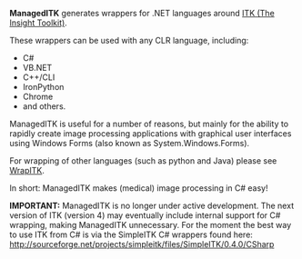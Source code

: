 **ManagedITK** generates wrappers for .NET languages around [ITK (The Insight Toolkit)](http://www.itk.org).

These wrappers can be used with any CLR language, including:
  * C#
  * VB.NET
  * C++/CLI
  * IronPython
  * Chrome
  * and others.

ManagedITK is useful for a number of reasons, but mainly for the ability to rapidly create image processing applications with graphical user interfaces using Windows Forms (also known as System.Windows.Forms).

For wrapping of other languages (such as python and Java) please see [WrapITK](http://code.google.com/p/wrapitk/).

In short: ManagedITK makes (medical) image processing in C# easy!

**IMPORTANT:** ManagedITK is no longer under active development. The next version of ITK (version 4) may eventually include internal support for C# wrapping, making ManagedITK unnecessary. For the moment the best way to use ITK from C# is via the SimpleITK C# wrappers found here: http://sourceforge.net/projects/simpleitk/files/SimpleITK/0.4.0/CSharp